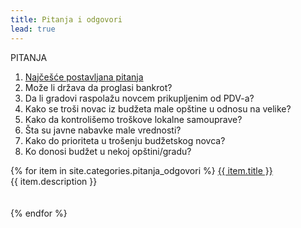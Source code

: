 ```yaml
---
title: Pitanja i odgovori
lead: true
---
```

PITANJA

1. <a href="{{site.baseurl}}{{item.url}}"> Najčešće postavljana pitanja </a>
2. Može li država da proglasi bankrot?
3. Da li gradovi raspolažu novcem prikupljenim od PDV-a?
4. Kako se troši novac iz budžeta male opštine u odnosu na velike?
5. Kako da kontrolišemo troškove lokalne samouprave?
6. Šta su javne nabavke male vrednosti?
7. Kako do prioriteta u trošenju budžetskog novca?
8. Ko donosi budžet u nekoj opštini/gradu?



<div id="pitanja_odgovori_articles" markdown=1>
{% for item in site.categories.pitanja_odgovori %}
  <a href="{{site.baseurl}}{{item.url}}">{{ item.title }}</a><br/>
  <div >{{ item.description }}</div><br/><br/>
{% endfor %}
</div>
